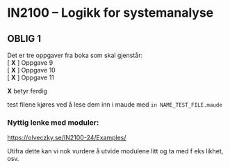 # IN2100 – Logikk for systemanalyse

## OBLIG 1
Det er tre oppgaver fra boka som skal gjenstår:   
[ **X** ] Oppgave 9      
[ **X** ] Oppgave 10   
[ **X** ] Oppgave 11   

**X** betyr ferdig

test filene kjøres ved å lese dem inn i maude med `in NAME_TEST_FILE.maude`

### Nyttig lenke med moduler:
https://olveczky.se/IN2100-24/Examples/

Utifra dette kan vi nok vurdere å utvide modulene litt og ta med f eks likhet, osv.
